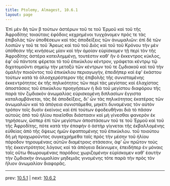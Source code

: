 ```yaml
---
title: Ptolemy, Almagest, 10.6.1
layout: page
---
```


Ἐπὶ μὲν δὴ τῶν β τούτων ἀστέρων τοῦ τε τοῦ Ἑρμοῦ καὶ τοῦ τῆς Ἀφροδίτης τοιαύταις ἐφόδοις κεχρημένοι τυγχάνομεν πρός τε τὰς ἐπιβολὰς τῶν ὑποθέσεων καὶ τὰς ἀποδείξεις τῶν ἀνωμαλιῶν: ἐπὶ δὲ τῶν λοιπῶν γ τοῦ τε τοῦ Ἄρεως καὶ τοῦ τοῦ Διὸς καὶ τοῦ τοῦ Κρόνου τὴν μὲν ὑπόθεσιν τῆς κινήσεως μίαν καὶ τὴν ὁμοίαν εὑρίσκομεν τῇ περὶ τὸν τῆς Ἀφροδίτης ἀστέρα κατειλημμένῃ, τουτέστιν καθ' ἣν ὁ ἔκκεντρος κύκλος, ἐφ' οὗ πάντοτε φέρεται τὸ τοῦ ἐπικύκλου κέντρον, γράφεται κέντρῳ τῷ διχοτομοῦντι σημείῳ τὴν μεταξὺ τῶν κέντρων τοῦ τε ζῳδιακοῦ καὶ τοῦ τὴν ὁμαλὴν ποιοῦντος τοῦ ἐπικύκλου περιαγωγήν, ἐπειδήπερ καὶ ἐφ' ἑκάστου τούτων κατὰ τὸ ὁλοσχερέστερον τῆς ἐπιβολῆς τῆς συνισταμένης ἐκκεντρότητος ἐκ τῆς πηλικότητος τῶν περὶ τὰς μεγίστας καὶ ἐλαχίστας ἀποστάσεις τοῦ ἐπικύκλου προηγήσεων ἡ διὰ τοῦ μεγίστου διαφόρου τῆς παρὰ τὸν ζῳδιακὸν ἀνωμαλίας εὑρισκομένη διπλασίων ἔγγιστα καταλαμβάνεται, τὰς δὲ ἀποδείξεις, δι' ὧν τὰς πηλικότητας ἑκατέρας τῶν ἀνωμαλιῶν καὶ τὰ ἀπόγεια συνιστάμεθα, μηκέτι δυναμένας τὸν αὐτὸν τρόπον τοῖς δυσὶν ἐκείνοις καὶ ἐπὶ τούτων ἐφοδευθῆναι διὰ τὸ πᾶσαν αὐτοὺς ἀπὸ τοῦ ἡλίου ποιεῖσθαι διάστασιν καὶ μὴ γίνεσθαι φανερὸν ἐκ τηρήσεων, ὥσπερ ἐπὶ τῶν μεγίστων ἀποστάσεων τοῦ τε τοῦ Ἑρμοῦ καὶ τοῦ τῆς Ἀφροδίτης, πότε κατὰ τὴν ἐπαφὴν ὁ ἀστὴρ γίγνεται τῆς ἐκβαλλομένης εὐθείας ἀπὸ τῆς ὄψεως ἡμῶν ἐφαπτομένης τοῦ ἐπικύκλου. τοῦ τοιούτου δὴ μὴ προχωροῦντος συγκεχρήμεθα ταῖς πρὸς τὴν μέσην τοῦ ἡλίου πάροδον τηρουμέναις αὐτῶν διαμέτροις στάσεσιν, ἀφ' ὧν πρῶτον τοὺς τῆς ἐκκεντρότητος λόγους καὶ τὰ ἀπόγεια δείκνυμεν, ἐπειδήπερ ἐν μόναις ταῖς οὕτω θεωρουμέναις παρόδοις χωριζομένην εὑρίσκομεν καθ' ἑαυτὴν τὴν ζῳδιακὴν ἀνωμαλίαν μηδεμιᾶς γινομένης τότε παρὰ τὴν πρὸς τὸν ἥλιον ἀνωμαλίαν διαφορᾶς. 

---

prev: [10.5.1](../10.5.1/) | next: [10.6.2](../10.6.2/)

